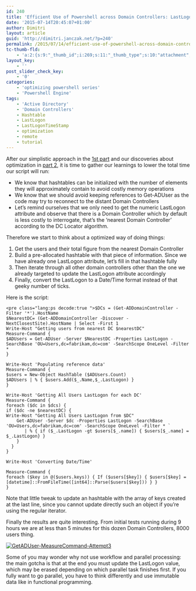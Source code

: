 ```yaml
---
id: 240
title: 'Efficient Use of Powershell across Domain Controllers: LastLogon Part 3'
date: '2015-07-14T20:45:07+01:00'
author: Dimitri
layout: article
guid: 'http://dimitri.janczak.net/?p=240'
permalink: /2015/07/14/efficient-use-of-powershell-across-domain-controllers-lastlogon-part-3/
tc-thumb-fld:
    - 'a:2:{s:9:"_thumb_id";i:269;s:11:"_thumb_type";s:10:"attachment";}'
layout_key:
    - ''
post_slider_check_key:
    - '0'
categories:
    - 'optimizing powershell series'
    - 'Powershell Engine'
tags:
    - 'Active Directory'
    - 'Domain Controllers'
    - Hashtable
    - LastLogon
    - LastLogonTimeStamp
    - optimization
    - remote
    - tutorial
---
```


After our simplistic approach in the [1st part](http://dimitri.janczak.net/2015/07/09/efficient-use-of-powershell-across-domain-controllers-lastlogon-part-1/) and our discoveries about optimization in [part 2](http://dimitri.janczak.net/2015/07/11/efficient-use-of-powershell-across-domain-controllers-lastlogon-part-2/), it is time to gather our learnings to lower the total time our script will run:

- We know that hashtables can be initialized with the number of elements they will approximately contain to avoid costly memory operations
- We know that we should avoid keeping references to Get-ADUser as the code may try to reconnect to the distant Domain Controllers
- Let’s remind ourselves that we only need to get the numeric LastLogon attribute and observe that there is a Domain Controller which by default is less costly to interrogate, that’s the ‘nearest Domain Controller’ according to the DC Locator algorithm.

Therefore we start to think about a optimized way of doing things:

1. Get the users and their total figure from the nearest Domain Controller
2. Build a pre-allocated hashtable with that piece of information. Since we have already one LastLogon attribute, let’s fill in that hashtable fully
3. Then iterate through all other domain controllers other than the one we already targeted to update the LastLogon attribute accordingly
4. Finally, convert the LastLogon to a Date/Time format instead of that geeky number of ticks.

Here is the script:

```
<pre class="lang:ps decode:true ">$DCs = (Get-ADDomainController -Filter '*').HostName
$NearestDC= (Get-ADDomainController -Discover -NextClosestSite).HostName | Select -First 1
Write-Host "Getting users from nearest DC $nearestDC"
Measure-Command {
$ADUsers = Get-ADUser -Server $NearestDC -Properties LastLogon -SearchBase 'OU=Users,dc=fabrikam,dc=com' -SearchScope OneLevel -Filter *
}

Write-Host 'Populating reference data'
Measure-Command {
$users = New-Object HashTable ($ADUsers.Count)
$ADUsers | % { $users.Add($_.Name,$_.LastLogon) }
}

Write-Host 'Getting All Users LastLogon for each DC'
Measure-Command {
foreach ($dc in $dcs) { 
if ($dc -ne $nearestDC) { 
Write-Host "Getting All Users LastLogon from $DC"
	Get-ADUser -Server $dc -Properties LastLogon -SearchBase 'OU=Users,dc=fabrikam,dc=com' -SearchScope OneLevel -Filter * `
	   | % { if ($_.LastLogon -gt $users[$_.name]) { $users[$_.name] = $_.LastLogon} }
	} 
  }
}

Write-Host 'Converting Date/Time'

Measure-Command { 
foreach ($key in @($users.keys)) { If ($users[$key]) { $users[$key] = [datetime]::FromFileTime([int64]::Parse($users[$key])) } }
}
```

Note that little tweak to update an hashtable with the array of keys created at the last line, since you cannot update directly such an object if you’re using the regular iterator.

Finally the results are quite interesting. From initial tests running during 9 hours we are at less than 5 minutes for this dozen Domain Controllers, 8000 users thing.

[![GetADUser-MeasureCommand-Attempt3](http://dimitri.janczak.net/wp-content/uploads/2015/07/GetADUser-MeasureCommand-Attempt3.png)](http://dimitri.janczak.net/wp-content/uploads/2015/07/GetADUser-MeasureCommand-Attempt3.png)

Some of you may wonder why not use workflow and parallel processing: the main gotcha is that at the end you must update the LastLogon value, which may be erased depending on which parallel task finishes first. If you fully want to go parallel, you have to think differently and use immutable data like in functional programming.